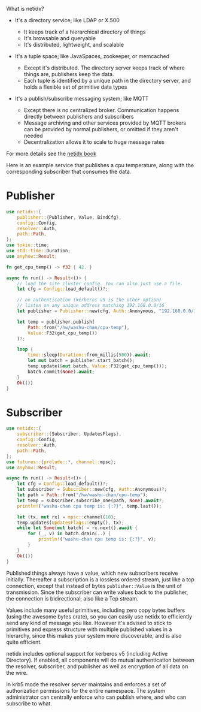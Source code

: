 What is netidx?

- It's a directory service; like LDAP or X.500
  - It keeps track of a hierarchical directory of things
  - It's browsable and queryable
  - It's distributed, lightweight, and scalable

- It's a tuple space; like JavaSpaces, zookeeper, or memcached
  - Except it's distributed. The directory server keeps track of where
    things are, publishers keep the data.
  - Each tuple is identified by a unique path in the directory server,
    and holds a flexible set of primitive data types

- It's a publish/subscribe messaging system; like MQTT
  - Except there is no centralized broker. Communication happens
    directly between publishers and subscribers
  - Message archiving and other services provided by MQTT brokers can
    be provided by normal publishers, or omitted if they aren't needed
  - Decentralization allows it to scale to huge message rates

For more details see the [netidx book](https://estokes.github.io/netidx-book/)

Here is an example service that publishes a cpu temperature, along
with the corresponding subscriber that consumes the data.

# Publisher
```rust
use netidx::{
    publisher::{Publisher, Value, BindCfg},
    config::Config,
    resolver::Auth,
    path::Path,
};
use tokio::time;
use std::time::Duration;
use anyhow::Result;

fn get_cpu_temp() -> f32 { 42. }

async fn run() -> Result<()> {
    // load the site cluster config. You can also just use a file.
    let cfg = Config::load_default()?;

    // no authentication (kerberos v5 is the other option)
    // listen on any unique address matching 192.168.0.0/16
    let publisher = Publisher::new(cfg, Auth::Anonymous, "192.168.0.0/16".parse()?).await?;

    let temp = publisher.publish(
        Path::from("/hw/washu-chan/cpu-temp"),
        Value::F32(get_cpu_temp())
    )?;

    loop {
        time::sleep(Duration::from_millis(500)).await;
        let mut batch = publisher.start_batch();
        temp.update(&mut batch, Value::F32(get_cpu_temp()));
        batch.commit(None).await;
    }
    Ok(())
}
```

# Subscriber
```rust
use netidx::{
    subscriber::{Subscriber, UpdatesFlags},
    config::Config,
    resolver::Auth,
    path::Path,
};
use futures::{prelude::*, channel::mpsc};
use anyhow::Result;

async fn run() -> Result<()> {
    let cfg = Config::load_default()?;
    let subscriber = Subscriber::new(cfg, Auth::Anonymous)?;
    let path = Path::from("/hw/washu-chan/cpu-temp");
    let temp = subscriber.subscribe_one(path, None).await?;
    println!("washu-chan cpu temp is: {:?}", temp.last());

    let (tx, mut rx) = mpsc::channel(10);
    temp.updates(UpdatesFlags::empty(), tx);
    while let Some(mut batch) = rx.next().await {
        for (_, v) in batch.drain(..) {
            println!("washu-chan cpu temp is: {:?}", v);
        }
    }
    Ok(())
}
```

Published things always have a value, which new subscribers receive
initially. Thereafter a subscription is a lossless ordered stream,
just like a tcp connection, except that instead of bytes
`publisher::Value` is the unit of transmission. Since the subscriber
can write values back to the publisher, the connection is
bidirectional, also like a Tcp stream.

Values include many useful primitives, including zero copy bytes
buffers (using the awesome bytes crate), so you can easily use
netidx to efficiently send any kind of message you like. However
it's advised to stick to primitives and express structure with
multiple published values in a hierarchy, since this makes your
system more discoverable, and is also quite efficient.

netidx includes optional support for kerberos v5 (including Active
Directory). If enabled, all components will do mutual
authentication between the resolver, subscriber, and publisher as
well as encryption of all data on the wire.

In krb5 mode the resolver server maintains and enforces a set of
authorization permissions for the entire namespace. The system
administrator can centrally enforce who can publish where, and who
can subscribe to what.
